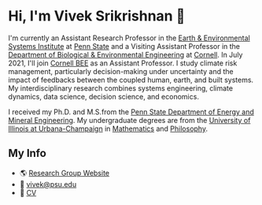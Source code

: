 # Hi, I'm Vivek Srikrishnan :wave:

<!--
**vsrikrish/vsrikrish** is a ✨ _special_ ✨ repository because its `README.md` (this file) appears on your GitHub profile. 
-->

I'm currently an Assistant Research Professor in the [Earth & Environmental Systems Institute](https://eesi.psu.edu) at [Penn State](https://www.psu.edu) and a Visiting Assistant Professor in the [Department of Biological & Environmental Engineering](https://bee.cals.cornell.edu) at [Cornell](https://www.cornell.edu). In July 2021, I'll join [Cornell BEE](https://bee.cals.cornell.edu) as an Assistant Professor. I study climate risk management, particularly decision-making under uncertainty and the impact of feedbacks between the coupled human, earth, and built systems. My interdisciplinary research combines systems engineering, climate dynamics, data science, decision science, and economics.

I received my Ph.D. and M.S.from the [Penn State Department of Energy and Mineral Engineering](https://eme.psu.edu). My undergraduate degrees are from the [University of Illinois at Urbana-Champaign](https://www.illinois.edu) in [Mathematics](https://math.illinois.edu) and [Philosophy](https://philosophy.illinois.edu/).

## My Info

* :earth_americas: [Research Group Website](https://viveks.bee.cornell.edu)
* :email: vivek@psu.edu
* :page_facing_up: [CV](https://viveks.me/assets/pdf/Srikrishnan-CV.pdf)
